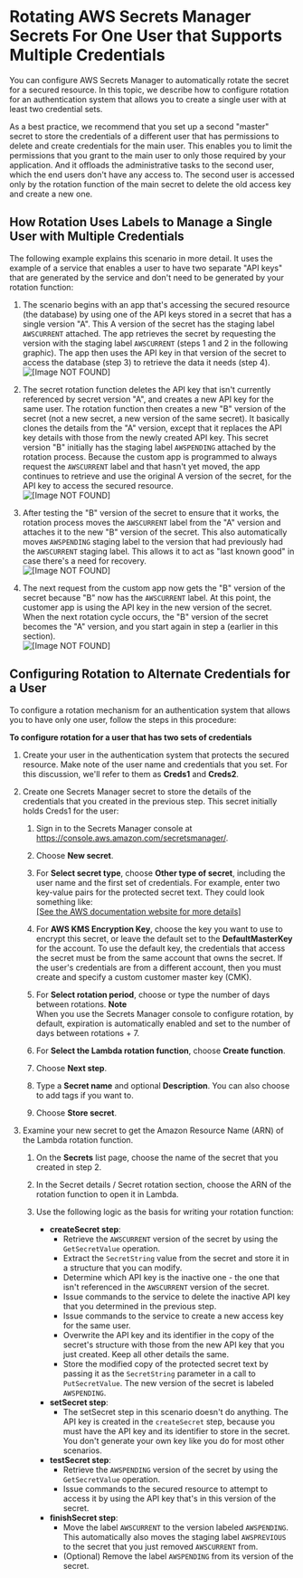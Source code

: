 # Rotating AWS Secrets Manager Secrets For One User that Supports Multiple Credentials<a name="rotating-secrets-one-user-multiple-passwords"></a>

You can configure AWS Secrets Manager to automatically rotate the secret for a secured resource\. In this topic, we describe how to configure rotation for an authentication system that allows you to create a single user with at least two credential sets\. 

As a best practice, we recommend that you set up a second "master" secret to store the credentials of a different user that has permissions to delete and create credentials for the main user\. This enables you to limit the permissions that you grant to the main user to only those required by your application\. And it offloads the administrative tasks to the second user, which the end users don't have any access to\. The second user is accessed only by the rotation function of the main secret to delete the old access key and create a new one\. 

## How Rotation Uses Labels to Manage a Single User with Multiple Credentials<a name="about-labels-one-user-multiple-passwords"></a>

The following example explains this scenario in more detail\. It uses the example of a service that enables a user to have two separate "API keys" that are generated by the service and don't need to be generated by your rotation function:

1. The scenario begins with an app that's accessing the secured resource \(the database\) by using one of the API keys stored in a secret that has a single version "A"\. This A version of the secret has the staging label `AWSCURRENT` attached\. The app retrieves the secret by requesting the version with the staging label `AWSCURRENT` \(steps 1 and 2 in the following graphic\)\. The app then uses the API key in that version of the secret to access the database \(step 3\) to retrieve the data it needs \(step 4\)\.  
![\[Image NOT FOUND\]](http://docs.aws.amazon.com/secretsmanager/latest/userguide/images/secret-rotate-1a.png)

1. The secret rotation function deletes the API key that isn't currently referenced by secret version "A", and creates a new API key for the same user\. The rotation function then creates a new "B" version of the secret \(not a new secret, a new version of the same secret\)\. It basically clones the details from the "A" version, except that it replaces the API key details with those from the newly created API key\. This secret version "B" initially has the staging label `AWSPENDING` attached by the rotation process\. Because the custom app is programmed to always request the `AWSCURRENT` label and that hasn't yet moved, the app continues to retrieve and use the original A version of the secret, for the API key to access the secured resource\.   
![\[Image NOT FOUND\]](http://docs.aws.amazon.com/secretsmanager/latest/userguide/images/secret-rotate-1b.png)

1. After testing the "B" version of the secret to ensure that it works, the rotation process moves the `AWSCURRENT` label from the "A" version and attaches it to the new "B" version of the secret\. This also automatically moves `AWSPENDING` staging label to the version that had previously had the `AWSCURRENT` staging label\. This allows it to act as "last known good" in case there's a need for recovery\.  
![\[Image NOT FOUND\]](http://docs.aws.amazon.com/secretsmanager/latest/userguide/images/secret-rotate-1c.png)

1. The next request from the custom app now gets the "B" version of the secret because "B" now has the `AWSCURRENT` label\. At this point, the customer app is using the API key in the new version of the secret\. When the next rotation cycle occurs, the "B" version of the secret becomes the "A" version, and you start again in step a \(earlier in this section\)\.  
![\[Image NOT FOUND\]](http://docs.aws.amazon.com/secretsmanager/latest/userguide/images/secret-rotate-1d.png)

## Configuring Rotation to Alternate Credentials for a User<a name="configure-rotating-password-only"></a>

To configure a rotation mechanism for an authentication system that allows you to have only one user, follow the steps in this procedure:

**To configure rotation for a user that has two sets of credentials**

1. Create your user in the authentication system that protects the secured resource\. Make note of the user name and credentials that you set\. For this discussion, we'll refer to them as **Creds1** and **Creds2**\.

1. Create one Secrets Manager secret to store the details of the credentials that you created in the previous step\. This secret initially holds Creds1 for the user:

   1. Sign in to the Secrets Manager console at [https://console\.aws\.amazon\.com/secretsmanager/](https://console.aws.amazon.com/secretsmanager/)\.

   1. Choose **New secret**\.

   1. For **Select secret type**, choose **Other type of secret**, including the user name and the first set of credentials\. For example, enter two key\-value pairs for the protected secret text\. They could look something like:    
[\[See the AWS documentation website for more details\]](http://docs.aws.amazon.com/secretsmanager/latest/userguide/rotating-secrets-one-user-multiple-passwords.html)

   1. For **AWS KMS Encryption Key**, choose the key you want to use to encrypt this secret, or leave the default set to the **DefaultMasterKey** for the account\. To use the default key, the credentials that access the secret must be from the same account that owns the secret\. If the user's credentials are from a different account, then you must create and specify a custom customer master key \(CMK\)\.

   1. For **Select rotation period**, choose or type the number of days between rotations\.
**Note**  
When you use the Secrets Manager console to configure rotation, by default, expiration is automatically enabled and set to the number of days between rotations \+ 7\. 

   1. For **Select the Lambda rotation function**, choose **Create function**\.

   1. Choose **Next step**\.

   1. Type a **Secret name** and optional **Description**\. You can also choose to add tags if you want to\.

   1. Choose **Store secret**\.

1. Examine your new secret to get the Amazon Resource Name \(ARN\) of the Lambda rotation function\.

   1. On the **Secrets** list page, choose the name of the secret that you created in step 2\.

   1. In the Secret details / Secret rotation section, choose the ARN of the rotation function to open it in Lambda\.

   1. Use the following logic as the basis for writing your rotation function:
      + **createSecret step**:
        + Retrieve the `AWSCURRENT` version of the secret by using the `GetSecretValue` operation\.
        + Extract the `SecretString` value from the secret and store it in a structure that you can modify\.
        + Determine which API key is the inactive one \- the one that isn't referenced in the `AWSCURRENT` version of the secret\.
        + Issue commands to the service to delete the inactive API key that you determined in the previous step\.
        + Issue commands to the service to create a new access key for the same user\.
        + Overwrite the API key and its identifier in the copy of the secret's structure with those from the new API key that you just created\. Keep all other details the same\.
        + Store the modified copy of the protected secret text by passing it as the `SecretString` parameter in a call to `PutSecretValue`\. The new version of the secret is labeled `AWSPENDING`\.
      + **setSecret step**:
        + The setSecret step in this scenario doesn't do anything\. The API key is created in the `createSecret` step, because you must have the API key and its identifier to store in the secret\. You don't generate your own key like you do for most other scenarios\.
      + **testSecret step**:
        + Retrieve the `AWSPENDING` version of the secret by using the `GetSecretValue` operation\.
        + Issue commands to the secured resource to attempt to access it by using the API key that's in this version of the secret\.
      + **finishSecret step**:
        + Move the label `AWSCURRENT` to the version labeled `AWSPENDING`\. This automatically also moves the staging label `AWSPREVIOUS` to the secret that you just removed `AWSCURRENT` from\.
        + \(Optional\) Remove the label `AWSPENDING` from its version of the secret\.